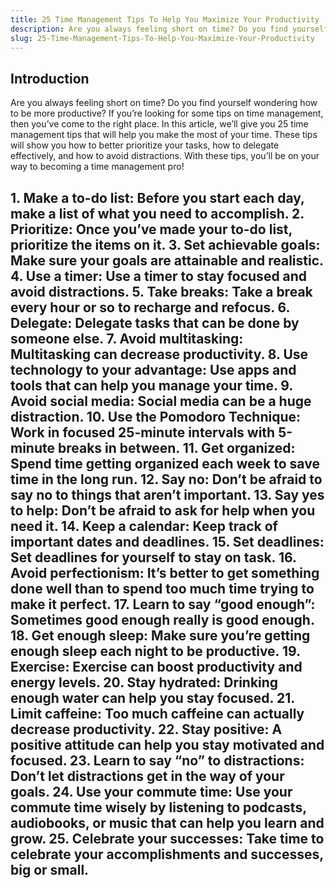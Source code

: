 ```yaml
---
title: 25 Time Management Tips To Help You Maximize Your Productivity
description: Are you always feeling short on time? Do you find yourself wondering how to be more productive? If you’re looking for some tips on time management, then you’ve come to the right place. 
slug: 25-Time-Management-Tips-To-Help-You-Maximize-Your-Productivity
---
```



## Introduction
Are you always feeling short on time? Do you find yourself wondering how to be more productive? If you’re looking for some tips on time management, then you’ve come to the right place. 
In this article, we’ll give you 25 time management tips that will help you make the most of your time. These tips will show you how to better prioritize your tasks, how to delegate effectively, and how to avoid distractions. 
With these tips, you’ll be on your way to becoming a time management pro!


## 1. Make a to-do list: Before you start each day, make a list of what you need to accomplish. 2. Prioritize: Once you’ve made your to-do list, prioritize the items on it. 3. Set achievable goals: Make sure your goals are attainable and realistic. 4. Use a timer: Use a timer to stay focused and avoid distractions. 5. Take breaks: Take a break every hour or so to recharge and refocus. 6. Delegate: Delegate tasks that can be done by someone else. 7. Avoid multitasking: Multitasking can decrease productivity. 8. Use technology to your advantage: Use apps and tools that can help you manage your time. 9. Avoid social media: Social media can be a huge distraction. 10. Use the Pomodoro Technique: Work in focused 25-minute intervals with 5-minute breaks in between. 11. Get organized: Spend time getting organized each week to save time in the long run. 12. Say no: Don’t be afraid to say no to things that aren’t important. 13. Say yes to help: Don’t be afraid to ask for help when you need it. 14. Keep a calendar: Keep track of important dates and deadlines. 15. Set deadlines: Set deadlines for yourself to stay on task. 16. Avoid perfectionism: It’s better to get something done well than to spend too much time trying to make it perfect. 17. Learn to say “good enough”: Sometimes good enough really is good enough. 18. Get enough sleep: Make sure you’re getting enough sleep each night to be productive. 19. Exercise: Exercise can boost productivity and energy levels. 20. Stay hydrated: Drinking enough water can help you stay focused. 21. Limit caffeine: Too much caffeine can actually decrease productivity. 22. Stay positive: A positive attitude can help you stay motivated and focused. 23. Learn to say “no” to distractions: Don’t let distractions get in the way of your goals. 24. Use your commute time: Use your commute time wisely by listening to podcasts, audiobooks, or music that can help you learn and grow. 25. Celebrate your successes: Take time to celebrate your accomplishments and successes, big or small.
